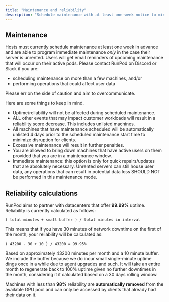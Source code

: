 ```yaml
---
title: "Maintenance and reliability"
description: "Schedule maintenance with at least one-week notice to minimize disruptions. Automated reminders sent to users. RunPod aims for 99.99% uptime, calculating reliability with a 10-minute buffer and rolling 30-day window. Excessive maintenance may result in penalties."
---
```


## Maintenance

Hosts must currently schedule maintenance at least one week in advance and are able to program immediate maintenance *only* in the case their server is unrented.
Users will get email reminders of upcoming maintenance that will occur on their active pods.
Please contact RunPod on Discord or Slack if you are:
- scheduling maintenance on more than a few machines, and/or
- performing operations that could affect user data

Please err on the side of caution and aim to overcommunicate.

Here are some things to keep in mind.

- Uptime/reliability will not be affected during scheduled maintenance.
- ALL other events that may impact customer workloads will result in a reliability score decrease. This includes unlisted machines.
- All machines that have maintenance scheduled will be automatically unlisted 4 days prior to the scheduled maintenance start time to minimize disruption for clients.
- Excessive maintenance will result in further penalties.
- You are allowed to bring down machines that have active users on them provided that you are in a maintenance window.
- Immediate maintenance: this option is only for quick repairs/updates that are absolutely necessary. Unrented servers can still house user data, any operations that can result in potential data loss SHOULD NOT be performed in this maintenance mode.

## Reliability calculations

RunPod aims to partner with datacenters that offer **99.99%** uptime.
Reliability is currently calculated as follows:

`( total minutes + small buffer ) / total minutes in interval`

This means that if you have 30 minutes of network downtime on the first of the month, your reliability will be calculated as:

`( 43200 - 30 + 10 ) / 43200 = 99.95%`

Based on approximately 43200 minutes per month and a 10 minute buffer.
We include the buffer because we do incur small single-minute uptime dings once in a while due to agent upgrades and such.
It will take an entire month to regenerate back to 100% uptime given no further downtimes in the month, considering it it calculated based on a 30 days rolling window.

Machines with less than **98%** reliability are **automatically removed** from the available GPU pool and can only be accessed by clients that already had their data on it.
